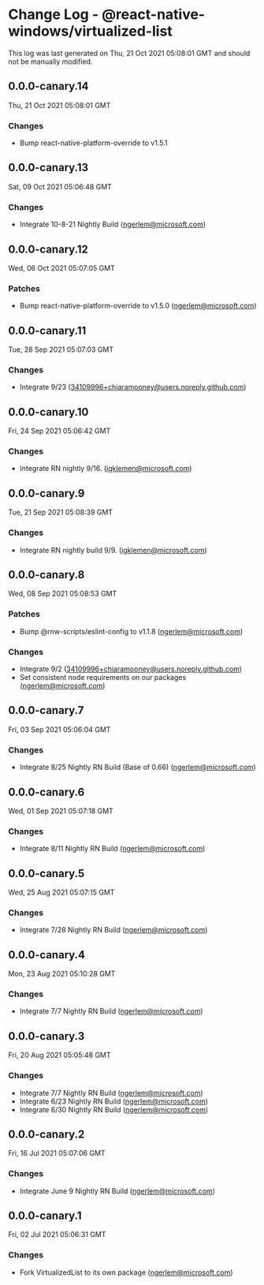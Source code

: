 # Change Log - @react-native-windows/virtualized-list

This log was last generated on Thu, 21 Oct 2021 05:08:01 GMT and should not be manually modified.

<!-- Start content -->

## 0.0.0-canary.14

Thu, 21 Oct 2021 05:08:01 GMT

### Changes

- Bump react-native-platform-override to v1.5.1

## 0.0.0-canary.13

Sat, 09 Oct 2021 05:06:48 GMT

### Changes

- Integrate 10-8-21 Nightly Build (ngerlem@microsoft.com)

## 0.0.0-canary.12

Wed, 06 Oct 2021 05:07:05 GMT

### Patches

- Bump react-native-platform-override to v1.5.0 (ngerlem@microsoft.com)

## 0.0.0-canary.11

Tue, 28 Sep 2021 05:07:03 GMT

### Changes

- Integrate 9/23 (34109996+chiaramooney@users.noreply.github.com)

## 0.0.0-canary.10

Fri, 24 Sep 2021 05:06:42 GMT

### Changes

- Integrate RN nightly 9/16. (igklemen@microsoft.com)

## 0.0.0-canary.9

Tue, 21 Sep 2021 05:08:39 GMT

### Changes

- Integrate RN nightly build 9/9. (igklemen@microsoft.com)

## 0.0.0-canary.8

Wed, 08 Sep 2021 05:08:53 GMT

### Patches

- Bump @rnw-scripts/eslint-config to v1.1.8 (ngerlem@microsoft.com)

### Changes

- Integrate 9/2 (34109996+chiaramooney@users.noreply.github.com)
- Set consistent node requirements on our packages (ngerlem@microsoft.com)

## 0.0.0-canary.7

Fri, 03 Sep 2021 05:06:04 GMT

### Changes

- Integrate 8/25 Nightly RN Build (Base of 0.66) (ngerlem@microsoft.com)

## 0.0.0-canary.6

Wed, 01 Sep 2021 05:07:18 GMT

### Changes

- Integrate 8/11 Nightly RN Build (ngerlem@microsoft.com)

## 0.0.0-canary.5

Wed, 25 Aug 2021 05:07:15 GMT

### Changes

- Integrate 7/28 Nightly RN Build (ngerlem@microsoft.com)

## 0.0.0-canary.4

Mon, 23 Aug 2021 05:10:28 GMT

### Changes

- Integrate 7/7 Nightly RN Build (ngerlem@microsoft.com)

## 0.0.0-canary.3

Fri, 20 Aug 2021 05:05:48 GMT

### Changes

- Integrate 7/7 Nightly RN Build (ngerlem@microsoft.com)
- Integrate 6/23 Nightly RN Build (ngerlem@microsoft.com)
- Integrate 6/30 Nightly RN Build (ngerlem@microsoft.com)

## 0.0.0-canary.2

Fri, 16 Jul 2021 05:07:06 GMT

### Changes

- Integrate June 9 Nightly RN Build (ngerlem@microsoft.com)

## 0.0.0-canary.1

Fri, 02 Jul 2021 05:06:31 GMT

### Changes

- Fork VirtualizedList to its own package (ngerlem@microsoft.com)
